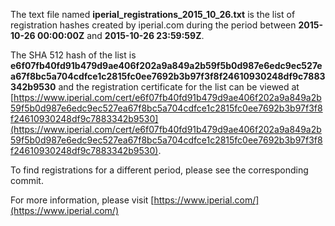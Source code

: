 The text file named **iperial_registrations_2015_10_26.txt** is the list of registration hashes created by iperial.com during the period between **2015-10-26 00:00:00Z** and **2015-10-26 23:59:59Z**.

The SHA 512 hash of the list is **e6f07fb40fd91b479d9ae406f202a9a849a2b59f5b0d987e6edc9ec527ea67f8bc5a704cdfce1c2815fc0ee7692b3b97f3f8f24610930248df9c7883342b9530** and the registration certificate for the list can be viewed at [https://www.iperial.com/cert/e6f07fb40fd91b479d9ae406f202a9a849a2b59f5b0d987e6edc9ec527ea67f8bc5a704cdfce1c2815fc0ee7692b3b97f3f8f24610930248df9c7883342b9530](https://www.iperial.com/cert/e6f07fb40fd91b479d9ae406f202a9a849a2b59f5b0d987e6edc9ec527ea67f8bc5a704cdfce1c2815fc0ee7692b3b97f3f8f24610930248df9c7883342b9530).

To find registrations for a different period, please see the corresponding commit.

For more information, please visit [https://www.iperial.com/](https://www.iperial.com/)
